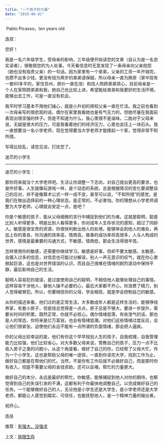 ```yaml
---
title: "一个孩子的力量"
date: "2019-06-01"
---
```


 Pablo Picasso，ten years old

  

连叔：

您好！

我是一名六年级学生，受母亲的影响，三年级便开始读您的文章（自认为是一名忠实读者），很敬佩您的为人处事。今天看信息时无意发现了一条母亲向父亲抱怨（她也没有指责父亲）的一句话。因为家里有一个弟弟，父亲的工资一年开销完，也攒不出多少钱，更没有钱为两岁的弟弟请保姆，所以母亲一直为换房（家中现有一套60多平的，家住苏州，房价一直在涨）和找人照顾弟弟烦心，目前母亲是一个人在家照顾弟弟和我，她自己也比较上进，希望能给弟弟和我更好的生活环境，能够出去工作，可是一直没有机会。

我平时学习基本不用他们操心，就是小升初的择校父亲一直在忙活。我之前也看到一次母亲写的很悲观的话，偶尔在家里我看她也是有气无力的，但她尽量在我面前表现出很坚强的样子。但是不知道为什么，我心里很不是滋味。二胎对于父母来说，无疑是很大的压力，可是我看着他们的经济压力，心里也会压上一块石头。我一直想要当一名小学老师，现在觉得要当大学老师才能撑起一个家，觉得非常不知所措。

写得比较乱，请您见谅。打扰您了。

迷茫的小学生

  

* * *

迷茫的小学生：

那你将来就当个大学老师吧。生活让你调整一下志向，对自己提出更高的要求，也是件好事。人生就像玩游戏一样，是个动态的系统，总是根据情况的变化要调整自己的应对，并不是像算术公式一样一成不变，甚至可以说，“不知所措”的感觉，是我们在做出选择前的一种心理状态，是正常的，不必害怕。你的理想从小学老师调整为大学老师，心理就会安定一点，是吧？

你是个敏感的孩子，能从父母细微的言行中捕捉到他们的为难。这就是聪明，聪是比别人听得更多，明是比别人看得更多，你对成年人生存状况的感知，超过了同龄人。敏感是很宝贵的资源，你很快判断出他人的处境，能够体会到他人的难处，再加上你的善良，你沟通的效率高，情商高，做事的成功率将高很多，人与人构成的世界，感情是最重要的沟通方式，不敏感，情商低，那会生活得很辛苦。

怎样使用你的敏感，还需要你继续学习。敏感是好事，但却不要太敏感。太敏感，会摄入过多的信息，对信息也可能过分解读，别人一声无意识的叹气，就在你心里掀起巨浪，这也是对世界错误的认识，而且自己很难在情绪的剧烈波动中保持平静，最后影响自己的生活。

聪明人容易犯的错误，是过度使用自己的聪明，不相信他人能够处理自己的事情。这样容易干涉他人，替他人操不必要的心，最后大家都不开心，你浪费了精力，别人觉得被冒犯。所以，你要相信你的父母，学会相信，就是学会控制自己的敏感。

从你的描述来看，他们过的是正常生活，大多数成年人都是这样生活的，能够挣钱养家，有套小房子，但是钱总觉得差一点点，房子总是不够大，要进一步提升，需要长时间的积累。既然正常，你就不必担心。偶尔情绪低落，有些泄气的话，那也是人的常态，你将来是亿万富翁，也会有情绪低潮。对他们这些情绪过度反应，会让他们很紧张，迫使他们永远不能有一点所谓的负面情绪，那会把人逼疯。

你的父母比较幸运的是，他们有你这个早早规划人生的孩子，自我梳理，自我管理能力比较强，他们比较省心。对大多数父母来说，管教自己的孩子，压力一点不比收入房子之类的问题小，从这个角度看，做好了自己的你，已经帮了父母大忙，作为一个小学生，这也是帮助父母的唯一途径，一直到你读完大学，找到工作为止，做好自己都是在帮他们的忙。当然，不是你有工作后就不必做好自己，而是那时你有收入，彻底不需要父母的金钱资助，还可以反哺，帮忙的力量更大。

做好自己的本分，永远是最好的帮忙。你敏感，能够捕捉到他人对你的期待，也察觉得到自己的失误引发的不满，这都有利于你最快地调整自己，以完成做好自己的任务。一个能够做好自己的人，无论他是小学生还是大学生，是小学老师还是大学老师，都能让人感觉到踏实、可信任，也能抚慰他人，是一个精神力量的输出者。

祝开心。

连岳

  

推荐：[有强大，没强求](http://mp.weixin.qq.com/s?__biz=MjM5NDU0Mjk2MQ==&mid=2651633612&idx=1&sn=473ceb7749ecb41051d015eb7cbf52a7&chksm=bd7e33d28a09bac426f30bdd9a143e0e18996058a4dae62b16f45c63fd1b4a272aa03b912636&scene=21#wechat_redirect)  

上文：[局限生存](http://mp.weixin.qq.com/s?__biz=MjM5NDU0Mjk2MQ==&mid=2651633680&idx=1&sn=bef80847c85f627e2121b528c9a7f784&chksm=bd7e3c0e8a09b51866563235194322812a2766b80705d20230736bc7d7e0a2958e587757b280&scene=21#wechat_redirect)

